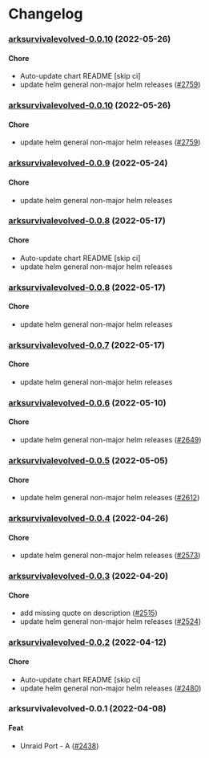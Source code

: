 # Changelog<br>


<a name="arksurvivalevolved-0.0.10"></a>
### [arksurvivalevolved-0.0.10](https://github.com/truecharts/apps/compare/arksurvivalevolved-0.0.9...arksurvivalevolved-0.0.10) (2022-05-26)

#### Chore

* Auto-update chart README [skip ci]
* update helm general non-major helm releases ([#2759](https://github.com/truecharts/apps/issues/2759))



<a name="arksurvivalevolved-0.0.10"></a>
### [arksurvivalevolved-0.0.10](https://github.com/truecharts/apps/compare/arksurvivalevolved-0.0.9...arksurvivalevolved-0.0.10) (2022-05-26)

#### Chore

* update helm general non-major helm releases ([#2759](https://github.com/truecharts/apps/issues/2759))



<a name="arksurvivalevolved-0.0.9"></a>
### [arksurvivalevolved-0.0.9](https://github.com/truecharts/apps/compare/arksurvivalevolved-0.0.8...arksurvivalevolved-0.0.9) (2022-05-24)

#### Chore

* update helm general non-major helm releases



<a name="arksurvivalevolved-0.0.8"></a>
### [arksurvivalevolved-0.0.8](https://github.com/truecharts/apps/compare/arksurvivalevolved-0.0.7...arksurvivalevolved-0.0.8) (2022-05-17)

#### Chore

* Auto-update chart README [skip ci]
* update helm general non-major helm releases



<a name="arksurvivalevolved-0.0.8"></a>
### [arksurvivalevolved-0.0.8](https://github.com/truecharts/apps/compare/arksurvivalevolved-0.0.7...arksurvivalevolved-0.0.8) (2022-05-17)

#### Chore

* update helm general non-major helm releases



<a name="arksurvivalevolved-0.0.7"></a>
### [arksurvivalevolved-0.0.7](https://github.com/truecharts/apps/compare/arksurvivalevolved-0.0.6...arksurvivalevolved-0.0.7) (2022-05-17)

#### Chore

* update helm general non-major helm releases



<a name="arksurvivalevolved-0.0.6"></a>
### [arksurvivalevolved-0.0.6](https://github.com/truecharts/apps/compare/arksurvivalevolved-0.0.5...arksurvivalevolved-0.0.6) (2022-05-10)

#### Chore

* update helm general non-major helm releases ([#2649](https://github.com/truecharts/apps/issues/2649))



<a name="arksurvivalevolved-0.0.5"></a>
### [arksurvivalevolved-0.0.5](https://github.com/truecharts/apps/compare/arksurvivalevolved-0.0.4...arksurvivalevolved-0.0.5) (2022-05-05)

#### Chore

* update helm general non-major helm releases ([#2612](https://github.com/truecharts/apps/issues/2612))



<a name="arksurvivalevolved-0.0.4"></a>
### [arksurvivalevolved-0.0.4](https://github.com/truecharts/apps/compare/arksurvivalevolved-0.0.3...arksurvivalevolved-0.0.4) (2022-04-26)

#### Chore

* update helm general non-major helm releases ([#2573](https://github.com/truecharts/apps/issues/2573))



<a name="arksurvivalevolved-0.0.3"></a>
### [arksurvivalevolved-0.0.3](https://github.com/truecharts/apps/compare/arksurvivalevolved-0.0.2...arksurvivalevolved-0.0.3) (2022-04-20)

#### Chore

* add missing quote on description ([#2515](https://github.com/truecharts/apps/issues/2515))
* update helm general non-major helm releases ([#2524](https://github.com/truecharts/apps/issues/2524))



<a name="arksurvivalevolved-0.0.2"></a>
### [arksurvivalevolved-0.0.2](https://github.com/truecharts/apps/compare/arksurvivalevolved-0.0.1...arksurvivalevolved-0.0.2) (2022-04-12)

#### Chore

* Auto-update chart README [skip ci]
* update helm general non-major helm releases ([#2480](https://github.com/truecharts/apps/issues/2480))



<a name="arksurvivalevolved-0.0.1"></a>
### arksurvivalevolved-0.0.1 (2022-04-08)

#### Feat

* Unraid Port - A ([#2438](https://github.com/truecharts/apps/issues/2438))
